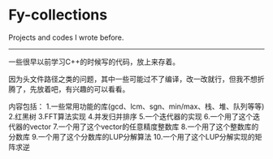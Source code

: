 # Fy-collections
Projects and codes I wrote before.

---

一些很早以前学习C++的时候写的代码，放上来存着。

因为头文件路径之类的问题，其中一些可能过不了编译，改一改就行，但我不想折腾了，先放着吧，有兴趣的可以看看。

内容包括：
1.一些常用功能的库(gcd、lcm、sgn、min/max、栈、堆、队列等等)
2.红黑树
3.FFT算法实现
4.并发归并排序
5.一个迭代器的实现
6.一个用了这个迭代器的vector
7.一个用了这个vector的任意精度整数库
8.一个用了这个整数库的分数库
9.一个用了这个分数库的LUP分解算法
10.一个用了这个LUP分解实现的矩阵求逆
